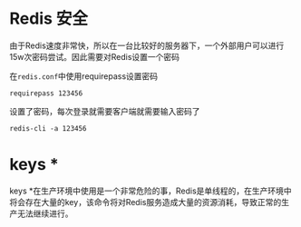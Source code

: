 # Redis 安全

由于Redis速度非常快，所以在一台比较好的服务器下，一个外部用户可以进行15w次密码尝试。因此需要对Redis设置一个密码

在`redis.conf`中使用requirepass设置密码

```
requirepass 123456
```

设置了密码，每次登录就需要客户端就需要输入密码了

```
redis-cli -a 123456
```

# keys *

keys *在生产环境中使用是一个非常危险的事，Redis是单线程的，在生产环境中 将会存在大量的key，该命令将对Redis服务造成大量的资源消耗，导致正常的生产无法继续进行。